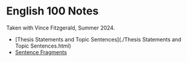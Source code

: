 # English 100 Notes

Taken with Vince Fitzgerald, Summer 2024.


* [Thesis Statements and Topic Sentences](./Thesis Statements and Topic Sentences.html)
* [Sentence Fragments](./sentence-fragments.html)
